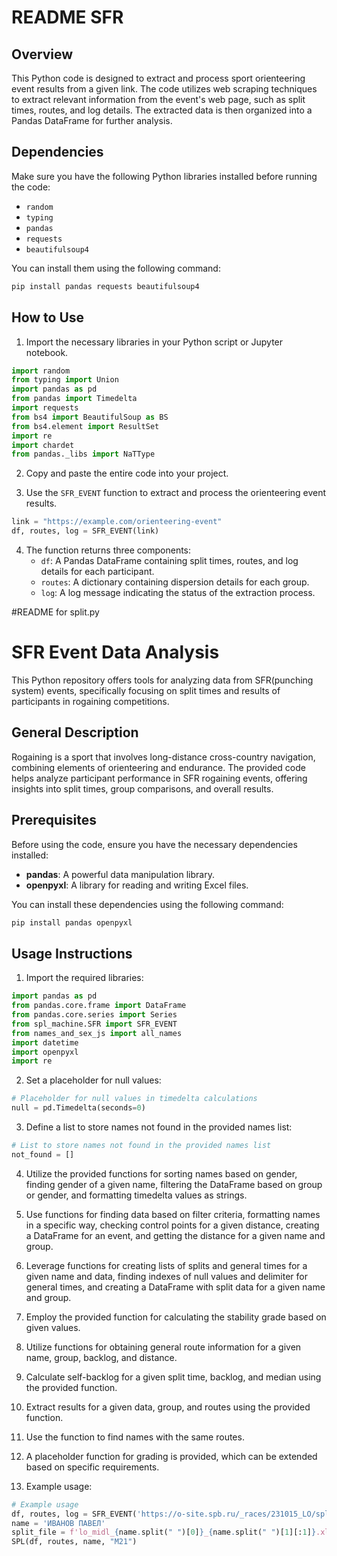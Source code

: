 # README SFR

## Overview
This Python code is designed to extract and process sport orienteering event results from a given link. The code utilizes web scraping techniques to extract relevant information from the event's web page, such as split times, routes, and log details. The extracted data is then organized into a Pandas DataFrame for further analysis.

## Dependencies
Make sure you have the following Python libraries installed before running the code:
- `random`
- `typing`
- `pandas`
- `requests`
- `beautifulsoup4`

You can install them using the following command:
```bash
pip install pandas requests beautifulsoup4
```

## How to Use
1. Import the necessary libraries in your Python script or Jupyter notebook.
```python
import random
from typing import Union
import pandas as pd
from pandas import Timedelta
import requests
from bs4 import BeautifulSoup as BS
from bs4.element import ResultSet
import re
import chardet
from pandas._libs import NaTType
```

2. Copy and paste the entire code into your project.

3. Use the `SFR_EVENT` function to extract and process the orienteering event results.
```python
link = "https://example.com/orienteering-event"
df, routes, log = SFR_EVENT(link)
```

4. The function returns three components:
   - `df`: A Pandas DataFrame containing split times, routes, and log details for each participant.
   - `routes`: A dictionary containing dispersion details for each group.
   - `log`: A log message indicating the status of the extraction process.

#README for split.py
# SFR Event Data Analysis

This Python repository offers tools for analyzing data from SFR(punching system) events, specifically focusing on split times and results of participants in rogaining competitions.

## General Description

Rogaining is a sport that involves long-distance cross-country navigation, combining elements of orienteering and endurance. The provided code helps analyze participant performance in SFR rogaining events, offering insights into split times, group comparisons, and overall results.

## Prerequisites

Before using the code, ensure you have the necessary dependencies installed:

- **pandas**: A powerful data manipulation library.
- **openpyxl**: A library for reading and writing Excel files.

You can install these dependencies using the following command:

```bash
pip install pandas openpyxl
```

## Usage Instructions

1. Import the required libraries:

```python
import pandas as pd
from pandas.core.frame import DataFrame
from pandas.core.series import Series
from spl_machine.SFR import SFR_EVENT
from names_and_sex_js import all_names
import datetime
import openpyxl
import re
```

2. Set a placeholder for null values:

```python
# Placeholder for null values in timedelta calculations
null = pd.Timedelta(seconds=0)
```

3. Define a list to store names not found in the provided names list:

```python
# List to store names not found in the provided names list
not_found = []
```

4. Utilize the provided functions for sorting names based on gender, finding gender of a given name, filtering the DataFrame based on group or gender, and formatting timedelta values as strings.

5. Use functions for finding data based on filter criteria, formatting names in a specific way, checking control points for a given distance, creating a DataFrame for an event, and getting the distance for a given name and group.

6. Leverage functions for creating lists of splits and general times for a given name and data, finding indexes of null values and delimiter for general times, and creating a DataFrame with split data for a given name and group.

7. Employ the provided function for calculating the stability grade based on given values.

8. Utilize functions for obtaining general route information for a given name, group, backlog, and distance.

9. Calculate self-backlog for a given split time, backlog, and median using the provided function.

10. Extract results for a given data, group, and routes using the provided function.

11. Use the function to find names with the same routes.

12. A placeholder function for grading is provided, which can be extended based on specific requirements.

13. Example usage:

```python
# Example usage
df, routes, log = SFR_EVENT('https://o-site.spb.ru/_races/231015_LO/split2.htm')
name = 'ИВАНОВ ПАВЕЛ'
split_file = f'lo_midl_{name.split(" ")[0]}_{name.split(" ")[1][:1]}.xlsx'
SPL(df, routes, name, "М21")
```
